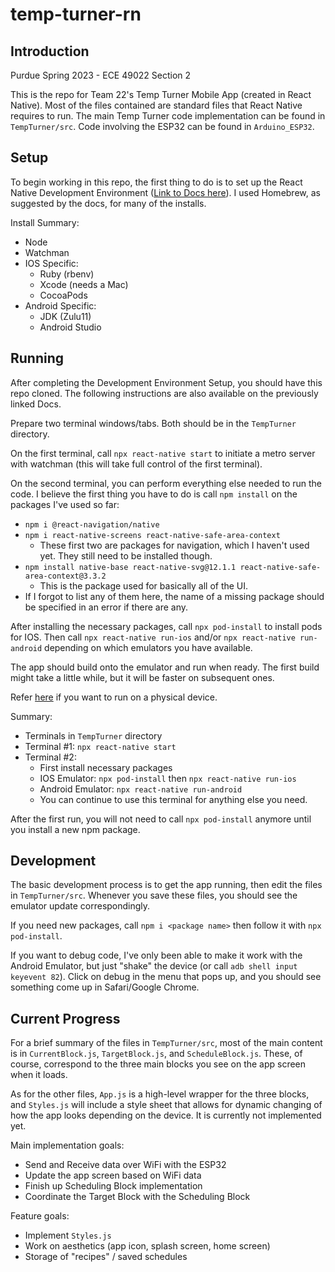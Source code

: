 # temp-turner-rn

## Introduction

Purdue Spring 2023 - ECE 49022 Section 2

This is the repo for Team 22's Temp Turner Mobile App (created in React Native). Most of the files contained are standard files that React Native requires to run. The main Temp Turner code implementation can be found in `TempTurner/src`. Code involving the ESP32 can be found in `Arduino_ESP32`.

## Setup

To begin working in this repo, the first thing to do is to set up the React Native Development Environment ([Link to Docs here](https://reactnative.dev/docs/environment-setup)). I used Homebrew, as suggested by the docs, for many of the installs.

Install Summary:
 - Node
 - Watchman
 - IOS Specific:
    - Ruby (rbenv)
    - Xcode (needs a Mac)
    - CocoaPods
 - Android Specific:
    - JDK (Zulu11)
    - Android Studio

## Running

After completing the Development Environment Setup, you should have this repo cloned. The following instructions are also available on the previously linked Docs.

Prepare two terminal windows/tabs. Both should be in the `TempTurner` directory. 

On the first terminal, call `npx react-native start` to initiate a metro server with watchman (this will take full control of the first terminal).

On the second terminal, you can perform everything else needed to run the code. I believe the first thing you have to do is call `npm install` on the packages I've used so far:
 - `npm i @react-navigation/native`
 - `npm i react-native-screens react-native-safe-area-context`
    - These first two are packages for navigation, which I haven't used yet. They still need to be installed though.
 - `npm install native-base react-native-svg@12.1.1 react-native-safe-area-context@3.3.2`
    - This is the package used for basically all of the UI.
 - If I forgot to list any of them here, the name of a missing package should be specified in an error if there are any.

After installing the necessary packages, call `npx pod-install` to install pods for IOS. Then call `npx react-native run-ios` and/or `npx react-native run-android` depending on which emulators you have available.

The app should build onto the emulator and run when ready. The first build might take a little while, but it will be faster on subsequent ones.

Refer [here](https://reactnative.dev/docs/running-on-device) if you want to run on a physical device.

Summary:
 - Terminals in `TempTurner` directory
 - Terminal #1: `npx react-native start`
 - Terminal #2:
    - First install necessary packages
    - IOS Emulator: `npx pod-install` then `npx react-native run-ios`
    - Android Emulator: `npx react-native run-android`
    - You can continue to use this terminal for anything else you need.

After the first run, you will not need to call `npx pod-install` anymore until you install a new npm package.

## Development

The basic development process is to get the app running, then edit the files in `TempTurner/src`. Whenever you save these files, you should see the emulator update correspondingly. 

If you need new packages, call `npm i <package name>` then follow it with `npx pod-install`. 

If you want to debug code, I've only been able to make it work with the Android Emulator, but just "shake" the device (or call `adb shell input keyevent 82`). Click on debug in the menu that pops up, and you should see something come up in Safari/Google Chrome.

## Current Progress

For a brief summary of the files in `TempTurner/src`, most of the main content is in `CurrentBlock.js`, `TargetBlock.js`, and `ScheduleBlock.js`. These, of course, correspond to the three main blocks you see on the app screen when it loads. 

As for the other files, `App.js` is a high-level wrapper for the three blocks, and `Styles.js` will include a style sheet that allows for dynamic changing of how the app looks depending on the device. It is currently not implemented yet.

Main implementation goals:
 - Send and Receive data over WiFi with the ESP32
 - Update the app screen based on WiFi data
 - Finish up Scheduling Block implementation
 - Coordinate the Target Block with the Scheduling Block

Feature goals:
 - Implement `Styles.js`
 - Work on aesthetics (app icon, splash screen, home screen)
 - Storage of "recipes" / saved schedules